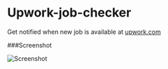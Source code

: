 # Upwork-job-checker
Get notified when new job is available at [upwork.com](https://www.upwork.com/)


###Screenshot

![Screenshot](http://i.imgur.com/gKBErMJ.png)
